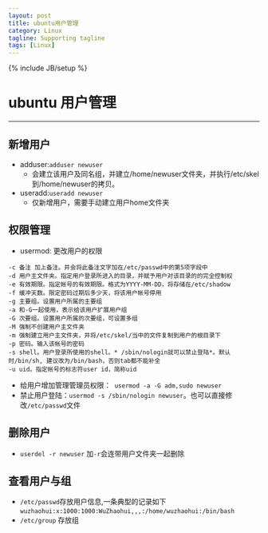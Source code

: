 ```yaml
---
layout: post
title: ubuntu用户管理
category: Linux
tagline: Supporting tagline
tags: [Linux]
---
```

{% include JB/setup %}
# ubuntu 用户管理
--------------------------------------------------------------------------------

## 新增用户

- adduser:`adduser newuser`
  + 会建立该用户及同名组，并建立/home/newuser文件夹，并执行/etc/skel到/home/newuser的拷贝。
- useradd:`useradd newuser`
  + 仅新增用户，需要手动建立用户home文件夹

<!--break-->

## 权限管理
- usermod: 更改用户的权限

```
-c 备注 加上备注。并会将此备注文字加在/etc/passwd中的第5项字段中
-d 用户主文件夹。指定用户登录所进入的目录，并赋予用户对该目录的的完全控制权
-e 有效期限。指定帐号的有效期限。格式为YYYY-MM-DD，将存储在/etc/shadow
-f 缓冲天数。限定密码过期后多少天，将该用户帐号停用
-g 主要组。设置用户所属的主要组
-a 和-G一起使用，表示给该用户扩展用户组
-G 次要组。设置用户所属的次要组，可设置多组
-M 强制不创建用户主文件夹
-m 强制建立用户主文件夹，并将/etc/skel/当中的文件复制到用户的根目录下
-p 密码。输入该帐号的密码
-s shell。用户登录所使用的shell。* /sbin/nologin就可以禁止登陆*。默认时/bin/sh, 建议改为/bin/bash，否则tab都不能补全
-u uid。指定帐号的标志符user id，简称uid
```

- 给用户增加管理管理员权限：` usermod -a -G adm,sudo newuser`
- 禁止用户登陆：`usermod -s /sbin/nologin newuser`。也可以直接修改`/etc/passwd`文件
## 删除用户
- `userdel -r newuser` 加`-r`会连带用户文件夹一起删除

## 查看用户与组
- `/etc/passwd`存放用户信息,一条典型的记录如下
  `wuzhaohui:x:1000:1000:WuZhaohui,,,:/home/wuzhaohui:/bin/bash`
- `/etc/group` 存放组
